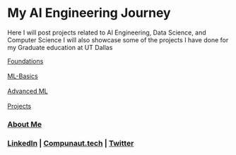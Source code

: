 # My AI Engineering Journey
Here I will post projects related to AI Engineering, Data Science, and Computer Science
I will also showcase some of the projects I have done for my Graduate education at UT Dallas

[Foundations]()
<br />
<br />
[ML-Basics]()
<br />
<br />
[Advanced ML]()
<br />
<br />
[Projects]()

### [About Me](../compunautAI/README.md)

### [LinkedIn](https://www.linkedin.com/in/rpadilla-aggie-band/) | [Compunaut.tech](https://www.compunaut.tech/) | [Twitter](https://twitter.com/compunautAI)